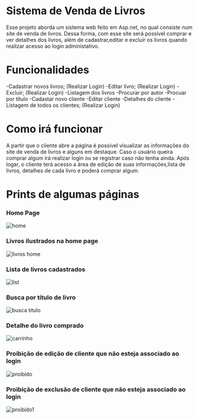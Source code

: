 # Sistema de Venda de Livros

Esse projeto aborda um sistema web feito em Asp.net, no qual consiste num site de venda de livros. Dessa forma, com esse site será possível comprar e ver detalhes dos livros, além de cadastrar,editar e excluir os livros quando realizar acesso ao login administativo.

# Funcionalidades
-Cadastrar novos livros;  (Realizar Login)
-Editar livro; (Realizar Login)
-Excluir; (Realizar Login)
-Listagem dos livros
-Procurar por autor
-Procuar por título
-Cadastar novo cliente 
-Editar cliente
-Detalhes do cliente
-Listagem de todos os clientes; (Realizar Login)

# Como irá funcionar
A partir que o cliente abre a página é possível visualizar as informações do site de venda de livros e alguns em destaque. Caso o usuário queira comprar algum irá realizar login ou se registrar caso não tenha ainda. Após logar, o cliente terá acesso a área de edição de suas informações,lista de livros, detalhes de cada livro e poderá comprar algum. 

# Prints de algumas páginas

### Home Page

![home](https://user-images.githubusercontent.com/36732444/41998442-27dac62e-7a31-11e8-8181-ff02ef04b0d9.png)

### Livros ilustrados na home page

![livros home](https://user-images.githubusercontent.com/36732444/41999068-d5b0a416-7a32-11e8-92e9-70bb6b7429c4.png)

### Lista de livros cadastrados

![list](https://user-images.githubusercontent.com/36732444/41998846-1e5eef0c-7a32-11e8-88b6-4a5d7d1b5237.png)

### Busca por título de livro

![busca titulo](https://user-images.githubusercontent.com/36732444/41999036-b5b1aa52-7a32-11e8-8f10-536722f10566.png)

### Detalhe do livro comprado

![carrinho](https://user-images.githubusercontent.com/36732444/41998875-3531de4c-7a32-11e8-9b3f-34b3fa9e7836.png)

### Proibição de edição de cliente que não esteja associado ao login

![proibido](https://user-images.githubusercontent.com/36732444/41998953-6d367d7a-7a32-11e8-8d93-596e984f939b.png)

### Proibição de exclusão de cliente que não esteja associado ao login

![proibido1](https://user-images.githubusercontent.com/36732444/41999007-97901ff4-7a32-11e8-96e7-e0c176bbf82e.png)

